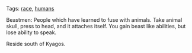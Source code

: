 Tags: [race](Races), [humans](Humans)

Beastmen: People which have learned to fuse with animals. Take animal skull, press to head, and it attaches itself. You gain beast like abilities, but lose ability to speak.

Reside south of Kyagos.